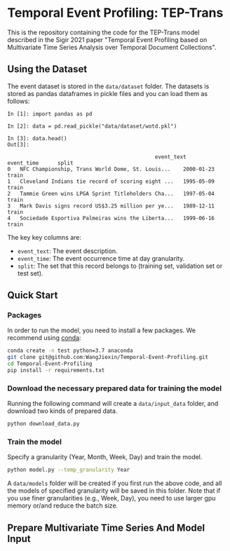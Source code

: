 
# Temporal Event Profiling: TEP-Trans

This is the repository containing the code for the TEP-Trans model described in the Sigir 2021 paper "Temporal Event Profiling based on Multivariate Time Series Analysis over Temporal Document Collections".

## Using the Dataset

The event dataset is stored in the `data/dataset` folder. The datasets is stored as pandas dataframes in pickle files and you can load them as follows:

```
In [1]: import pandas as pd

In [2]: data = pd.read_pickle("data/dataset/wotd.pkl")

In [3]: data.head()
Out[3]:

                                               event_text       event_time      split
0	NFC Championship, Trans World Dome, St. Louis...	2000-01-23	train
1	Cleveland Indians tie record of scoring eight ...	1995-05-09	train
2	Tammie Green wins LPGA Sprint Titleholders Cha...	1997-05-04	train
3	Mark Davis signs record US$3.25 million per ye...	1989-12-11	train
4	Sociedade Esportiva Palmeiras wins the Liberta...	1999-06-16	train

```

The key key columns are:
- `event_text`: The event description.
- `event_time`: The event occurrence time at day granularity.
- `split`: The set that this record belongs to (training set, validation set or test set).

## Quick Start

### Packages
In order to run the model, you need to install a few packages. We recommend using [conda](https://docs.conda.io/en/latest/):
```bash
conda create -n test python=3.7 anaconda
git clone git@github.com:WangJiexin/Temporal-Event-Profiling.git
cd Temporal-Event-Profiling
pip install -r requirements.txt
```

### Download the necessary prepared data for training the model
Running the following command will create a `data/input_data` folder, and download two kinds of prepared data.
```bash
python download_data.py
```

### Train the model
Specify a granularity (Year, Month, Week, Day) and train the model.
```bash
python model.py --temp_granularity Year
```
A `data/models` folder will be created if you first run the above code, and all the models of specified granularity will be saved in this folder.
Note that if you use finer granularities (e.g., Week, Day), you need to use larger gpu memory or/and reduce the batch size.

## Prepare Multivariate Time Series And Model Input
